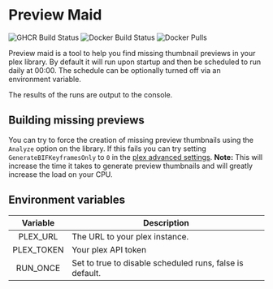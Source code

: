 # Preview Maid

![GHCR Build Status](https://github.com/fletchto99/preview-maid/actions/workflows/ghcr.yml/badge.svg)
![Docker Build Status](https://github.com/fletchto99/preview-maid/actions/workflows/docker.yml/badge.svg)
![Docker Pulls](https://img.shields.io/docker/pulls/fletchto99/preview-maid)

Preview maid is a tool to help you find missing thumbnail previews in your plex library. By default it will run upon startup and then be scheduled to run daily at 00:00. The schedule can be optionally turned off via an environment variable.

The results of the runs are output to the console.

## Building missing previews

You can try to force the creation of missing preview thumbnails using the `Analyze` option on the library. If this fails you can try setting `GenerateBIFKeyframesOnly` to `0` in the [plex advanced settings](https://support.plex.tv/articles/201105343-advanced-hidden-server-settings/). **Note:** This will increase the time it takes to generate preview thumbnails and will greatly increase the load on your CPU.

## Environment variables

| Variable | Description |
| :----: | --- |
| PLEX_URL | The URL to your plex instance. |
| PLEX_TOKEN | Your plex API token |
| RUN_ONCE | Set to true to disable scheduled runs, false is default. |
